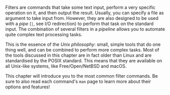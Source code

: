 Filters are commands that take some text input, perform a very specific operation on it, and then output the result. Usually, you can specify a file as argument to take input from. However, they are also designed to be used with a *pipe* (`|`, see I/O redirection) to perform that task on the standard input. The combination of several filters in a *pipeline* allows you to automate quite complex text processing tasks.

This is the essence of the *Unix philosophy*: small, simple tools that do one thing well, and can be combined to perform more complex tasks. Most of the tools discussed in this chapter are in fact older than Linux and are standardised by the POSIX standard. This means that they are available on all Unix-like systems, like Free/Open/NetBSD and macOS.

This chapter will introduce you to the most common filter commands. Be sure to also read each command's `man` page to learn more about their options and features!

